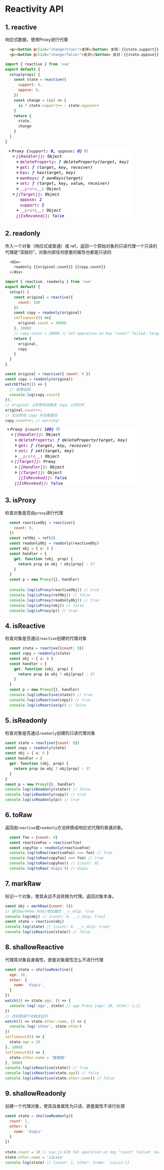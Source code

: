 # Reactivity API



## 1. reactive

响应式数据，使用Proxy进行代理

```html
  <p><button @click="change(true)">支持</button> 支持：{{state.support}}</p>
  <p><button @click="change(false)">反对</button> 反对：{{state.oppose}}</p>
```

```js
import { reactive } from 'vue'
export default {
  setup(props) {
    const state = reactive({
      support: 0,
      oppose: 0,
    })
    const change = (is) => {
      is ? state.support++ : state.oppose++
    }
    return {
      state,
      change
    }
  }
}
```

![reactive](./static/reactive.png)

## 2. readonly

传入一个对象（响应式或普通）或 ref，返回一个原始对象的只读代理一个只读的代理是“深层的”，对象内部任何嵌套的属性也都是只读的

```html
  <div>
    readonly {{original.count}} {{copy.count}}
  </div>
```

```js 
import { reactive, readonly } from 'vue'
export default {
  setup() {
    const original = reactive({
      count: 100
    })
    const copy = readonly(original)
    setTimeout(() =>{
      original.count = 10000
    }, 1000)
    // copy.count = 10000 // Set operation on key "count" failed: target is readonly.
    return {
      original,
      copy
    }
  }
}
```

```js
const original = reactive({ count: 0 })
const copy = readonly(original)
watchEffect(() => {
  // 依赖追踪
  console.log(copy.count)
});
// original 上的修改会触发 copy 上的侦听
original.count++;
// 无法修改 copy 并会被警告
copy.count++; // warning!

```
![readonly](./static/readonly.png)


## 3. isProxy

检查对象是否由`proxy`进行代理

```js
  const reactiveObj = reactive({
    count: 0,
  })
  const refObj = ref(0)
  const readonlyObj = readonly(reactiveObj)
  const obj = { a: 0 }
  const handler = {
    get: function (obj, prop) {
      return prop in obj ? obj[prop] : 37
    }
  }
  const p = new Proxy({}, handler)

  console.log(isProxy(reactiveObj)) // true
  console.log(isProxy(refObj)) // false
  console.log(isProxy(readonlyObj)) // true
  console.log(isProxy(obj)) // false
  console.log(isProxy(p)) // true
```

## 4. isReactive

检查对象是否通过`reactive`创建的代理对象

```js
  const state = reactive({count: 0})
  const copy = readonly(state)
  const obj = { a: 0 }
  const handler = {
    get: function (obj, prop) {
      return prop in obj ? obj[prop] : 37
    }
  }
  const p = new Proxy({}, handler)
  console.log(isReactive(state)) // true
  console.log(isReactive(copy)) // true
  console.log(isReactive(p)) // false
```

## 5. isReadonly

检查对象是否通过`readonly`创建的只读代理对象

```js
const state = reactive({count: 0})
const copy = readonly(state)
const obj = { a: 0 }
const handler = {
  get: function (obj, prop) {
    return prop in obj ? obj[prop] : 37
  }
}
const p = new Proxy({}, handler)
console.log(isReadonly(state)) // false
console.log(isReadonly(copy)) // true
console.log(isReadonly(p)) // true
```

## 6. toRaw

返回由`reactive`或`readonly`方法转换成响应式代理的普通对象。

```js
  const foo = {count: 0}
  const reactiveFoo = reactive(foo)
  const copyFoo = readonly(reactiveFoo)
  console.log(toRaw(reactiveFoo) === foo) // true
  console.log(toRaw(copyFoo) === foo) // true
  console.log(toRaw(copyFoo)) // {count: 0}
  console.log(toRaw('diqiu')) // diqiu
```

## 7. markRaw

标记一个对象，使其永远不会转换为代理。返回对象本身。

```js
const obj = markRaw({count: 0})
// 通过markRaw 对obj增加属性 __v_skip: true
console.log(obj) // {count: 0, __v_skip: true}
const state = reactive(obj)
console.log(state) // {count: 0, __v_skip: true}
console.log(isReactive(state)) // false
```

## 8. shallowReactive

代理其对象自身属性，嵌套对象属性怎么不进行代理

```js
const state = shallowReactive({
  age: 18,
  other: {
    name: 'diqiu',
  }
})
watch(() => state.age, () => {
  console.log('age', state) // age Proxy {age: 20, other: {…}}
})
// 改变数据不会触发监听
watch(() => state.other.name, () => {
  console.log('other', state.other)
})
setTimeout(() => {
  state.age = 20
}, 1000)
setTimeout(() => {
  state.other.name = '娃哈哈'
}, 5000)
console.log(isReactive(state)) // true
console.log(isReactive(state.age)) // false
console.log(isReactive(state.other.name)) // false
```

## 9. shallowReadonly

创建一个代理对象，使其自身属性为只读，嵌套属性不进行处理

```js
const state = shallowReadonly({
  count: 1,
  other: {
    name: 'diqiu'
  }
})

state.count = 10 // vue.js:629 Set operation on key "count" failed: target is readonly
state.other.name = 'iiLsss' 
console.log(state) // {count: 1, other: {name: 'iiLsss'}}

```